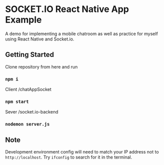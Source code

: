# SOCKET.IO React Native App Example

A demo for implementing a mobile chatroom as well as practice for myself using React Native and Socket.io.

## Getting Started

Clone repository from here and run
### `npm i`

Client /chatAppSocket
### `npm start`

Sever /socket.io-backend
### `nodemon server.js`

## Note
Development environment config will need to match your IP address not to `http://localhost`. Try `ifconfig` to search for it in the terminal.
